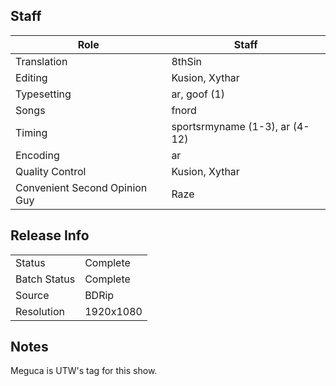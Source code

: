 ## Staff

| Role                          | Staff                               |
|-------------------------------|-------------------------------------|
| Translation                   | 8thSin                              |
| Editing                       | Kusion, Xythar                      |
| Typesetting                   | ar, goof (1)                        |
| Songs                         | fnord                               |
| Timing                        | sportsrmyname (1-3), ar (4-12)      |
| Encoding                      | ar                                  |
| Quality Control               | Kusion, Xythar                      |
| Convenient Second Opinion Guy | Raze                                |

## Release Info

|              |           |
|--------------|-----------|
| Status       | Complete  |
| Batch Status | Complete  |
| Source       | BDRip     |
| Resolution   | 1920x1080 |

## Notes
Meguca is UTW's tag for this show.

